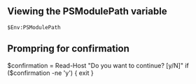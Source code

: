 Viewing the PSModulePath variable
---------------------------------

`$Env:PSModulePath`


Prompring for confirmation
----
$confirmation = Read-Host "Do you want to continue? [y/N]"
if ($confirmation -ne 'y') { exit }
